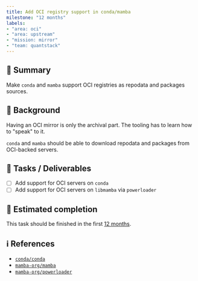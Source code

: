 ```yaml
---
title: Add OCI registry support in conda/mamba
milestone: "12 months"
labels:
- "area: oci"
- "area: upstream"
- "mission: mirror"
- "team: quantstack"
---
```


## 📌 Summary

Make `conda` and `mamba` support OCI registries as repodata and packages sources.

## 📝 Background

Having an OCI mirror is only the archival part.
The tooling has to learn how to "speak" to it.

`conda` and `mamba` should be able to download repodata and packages from OCI-backed servers.

## 🚀 Tasks / Deliverables

- [ ] Add support for OCI servers on `conda`
- [ ] Add support for OCI servers on `libmamba` via `powerloader`

## 📅 Estimated completion

This task should be finished in the first [12 months](__MILESTONE_URL__).

## ℹ️ References

- [`conda/conda`](https://github.com/conda/conda)
- [`mamba-org/mamba`](https://github.com/mamba-org/mamba)
- [`mamba-org/powerloader`](https://github.com/mamba-org/powerloader)
